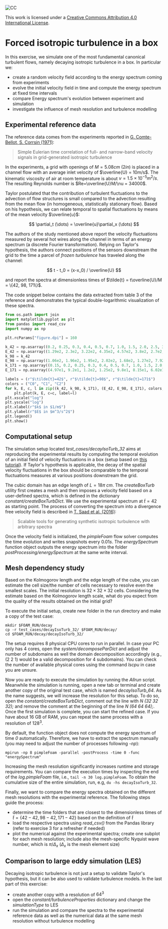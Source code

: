![CC](https://i.creativecommons.org/l/by/4.0/88x31.png)

This work is licensed under a [Creative Commons Attribution 4.0 International License](http://creativecommons.org/licenses/by/4.0/).

# Forced isotropic turbulence in a box

In this exercise, we simulate one of the most fundamental canonical turbulent flows, namely decaying isotropic turbulence in a box. In particular we:

- create a random velocity field according to the energy spectrum coming from experiments
- evolve the initial velocity field in time and compute the energy spectrum at fixed time intervals
- compare Energy spectrum's evolution between experiment and simulation
- investigate the influence of mesh resolution and turbulence modelling

## Experimental reference data

The reference data comes from the experiments reported in [G. Comte-Bellot, S. Corrsin (1971)](https://doi.org/10.1017/S0022112071001599):
> Simple Eulerian time correlation of full- and narrow-band velocity signals in grid-generated isotropic turbulence

In the experiments, a grid with openings of $M = 5.08 cm$ ($2in$) is placed in a channel flow with an average inlet velocity of $\overline{U} = 10m/s$. The kinematic viscosity of air at room temperature is about $\nu =1.5\times 10^{-5} m^2/s$. The resulting Reynolds number is $Re=\overline{U}M/\nu = 34000$.

Taylor postulated that the contribution of turbulent fluctuations to the advection of flow structures is small compared to the advection resulting from the mean flow (in homogeneous, statistically stationary flow). Based on his hypothesis, we can relate temporal to spatial fluctuations by means of the mean velocity $\overline{u}$:

$$
  \partial_t (\dots) = \overline{u}\partial_x (\dots)
$$

The authors of the study mentioned above report the velocity fluctuations measured by several hot wires along the channel in terms of an energy spectrum (a discrete Fourier transformation). Relying on Taylor's hypothesis, the authors connect positions of the sensors downstream the grid to the time a parcel of *frozen turbulence* has traveled along the channel:

$$
  t - t_0 = (x-x_0) / \overline{U}
$$

and report the spectra at dimensionless times of $\tilde{t} = t\overline{U}/M = \{42, 98, 171\}$.

The code snippet below contains the data extracted from table 3 of the reference and demonstrates the typical double-logarithmic visualization of these spectra.

```Python
from os.path import join
import matplotlib.pyplot as plt
from pandas import read_csv
import numpy as np

plt.rcParams["figure.dpi"] = 160

k_42 = np.asarray((0.2, 0.25, 0.3, 0.4, 0.5, 0.7, 1.0, 1.5, 2.0, 2.5, 3.0, 4.0, 6.0, 8.0, 10.0, 12.5, 15.0, 17.5, 20.0)) * 100
E_42 = np.asarray((1.29e2, 2.3e2, 3.22e2, 4.35e2, 4.57e2, 3.8e2, 2.7e2, 1.68e2, 1.2e2, 8.9e1, 7.03e1, 4.7e1, 2.47e1, 1.26e1, 7.42, 3.96, 2.33, 1.34, 8.0e-1)) * 1.0e-6
k_98 = k_42
E_98 = np.asarray((1.06e2, 1.96e2, 1.95e2, 2.02e2, 1.68e2, 1.27e2, 7.92e1, 4.78e1, 3.46e1, 2.86e1, 2.31e1, 1.43e1, 5.95, 2.23, 9.0e-1, 3.63e-1, 1.62e-1, 6.6e-2, 3.3e-2)) * 1e-6
k_171 = np.asarray((0.15, 0.2, 0.25, 0.3, 0.4, 0.5, 0.7, 1.0, 1.5, 2.0, 2.5, 3.0, 4.0, 6.0, 8.0, 10.0, 12.5, 15.0)) * 100
E_171 = np.asarray((4.97e1, 9.2e1, 1.2e2, 1.25e2, 9.8e1, 8.15e1, 6.02e1, 3.94e1, 2.41e1, 1.65e1, 1.25e1, 9.12, 5.62, 1.69, 5.2e-1, 1.61e-1, 5.2e-2, 1.41e-2)) * 1e-6

labels = (r"$\tilde{t}=42$", r"$\tilde{t}=98$", r"$\tilde{t}=171$")
colors = ("C0", "C1", "C2")
for k, E, c, l in zip((k_42, k_98, k_171), (E_42, E_98, E_171), colors, labels):
    plt.plot(k, E, c=c, label=l)
plt.xscale("log")
plt.yscale("log")
plt.xlabel(r"$k$ in $1/m$")
plt.ylabel(r"$E$ in $m^3/s^2$")
plt.legend()
plt.show()
```

## Computational setup

The simulation setup located *test_cases/decayIsoTurb_32* aims at reproducing the experimental results by computing the temporal evolution of an initial field of velocity fluctuations in a box (setup based on [this tutorial](https://www.openfoam.com/documentation/guides/latest/doc/verification-validation-turbulent-decay-homogeneous-isotropic-turbulence.html)). If Taylor's hypothesis is applicable, the decay of the spatial velocity fluctuations in the box should be comparable to the temporal fluctuations measures at various positions downstream the grid.

The cubic domain has an edge length of $L=18\pi\ cm$. The *createBoxTurb* utility first creates a mesh and then imposes a velocity field based on a user-defined spectra, which is defined in the dictionary *constant/createBoxTurbDict*. We use the experimental spectrum at $\tilde{t}=42$ as starting point. The process of converting the spectrum into a divergence free velocity field is described in [T. Saad et al. (2016)](https://doi.org/10.2514/1.J055230):
> Scalable tools for generating synthetic isotropic turbulence with arbitrary spectra

Once the velocity field is initialized, the *pimpleFoam* flow solver computes the time evolution and writes snapshots every $0.01s$. The *energySpectrum* function object outputs the energy spectrum into the folder *postProcessing/energySpectrum* at the same write interval.

## Mesh dependency study

Based on the Kolmogorov length and the edge length of the cube, you can estimate the cell size/the number of cells necessary to resolve even the smallest scales. The initial resolution is $32\times 32\times 32$ cells. Considering the estimate based on the Kolmogorov length scale, what do you expect from the quality of the results obtained on the initial grid?

To execute the initial setup, create new folder in the run directory and make a copy of the test case:
```
mkdir $FOAM_RUN/decay
cp -r test_cases/decayIsoTurb_32/ $FOAM_RUN/decay/
cd $FOAM_RUN/decay/decayIsoTurb_32/
```
The setup requires 8 physical CPU cores to run in parallel. In case your PC only has 4 cores, open the *system/decomposeParDict* and adjust the number of subdomains as well the domain decomposition accordingly (e.g., (2 2 1) would be a valid decomposition for 4 subdomains). You can check the number of available physical cores using the command *lscpu* in case you are unsure.

Now you are ready to execute the simulation by running the *Allrun* script. Meanwhile the simulation is running, open a new tab or terminal and create another copy of the original test case, which is named *decayIsoTurb_64*. As the name suggests, we will increase the resolution for this setup. To do so, open the *constant/createBoxTurbDict*, comment out the line with *N (32 32 32);* and remove the comment at the beginning of the line *N (64 64 64);*. Once the first simulation is complete, you can start the refined case. If you have about 16 GB of RAM, you can repeat the same process with a resolution of $128^3$.

By default, the function object does not compute the energy spectrum of time *0* automatically. Therefore, we have to extract the spectrum manually (you may need to adjust the number of processes following *-np*):

```
mpirun -np 8 pimpleFoam -parallel -postProcess -time 0 -func "energySpectrum"
```

Increasing the mesh resolution significantly increases runtime and storage requirements. You can compare the execution times by inspecting the end of the *log.pimpleFoam* file, i.e., `tail -n 30 log.pimpleFoam`. To obtain the cumulative size of the entire simulation, run, e.g,  `du -hs decayIsoTurb_32`.

Finally, we want to compare the energy spectra obtained on the different mesh resolutions with the experimental reference. The following steps guide the process:

- determine the time folders that are closest to the dimensionless times of $\tilde{t}=\{42-42, 98-42, 171-42\}$ based on the definition of $\tilde{t}$
- load the respective spectra using *read_csv()* from the Pandas library (refer to exercise 3 for a refresher if needed)
- plot the numerical against the experimental spectra; create one subplot for each mesh resolution; include also the mesh-specific Nyquist wave number, which is $\pi/\Delta_x$ ($\Delta_x$ is the mesh element size)

## Comparison to large eddy simulation (LES)

Decaying isotropic turbulence is not just a setup to validate Taylor's hypothesis, but it can be also used to validate turbulence models. In the last part of this exercise:

- create another copy with a resolution of $64^3$
- open the *constant/turbulenceProperties* dictionary and change the *simulationType* to LES
- run the simulation and compare the spectra to the experimental reference data as well as the numerical data at the same mesh resolution without turbulence modelling

